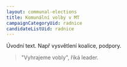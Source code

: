```yaml
---
layout: communal-elections
title: Komunální volby v MT
campaignCategoryUid: radnice
candidateListUid: radnice
---
```


Úvodní text. Např vysvětlení koalice, podpory.

> "Vyhrajeme vobly", říká leader.

